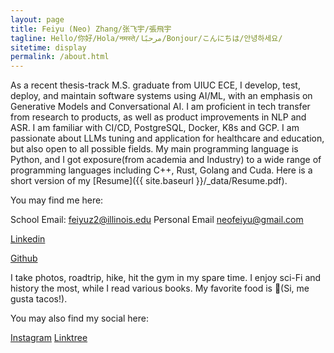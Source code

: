 ```yaml
---
layout: page
title: Feiyu (Neo) Zhang/张飞宇/張飛宇
tagline: Hello/你好/Hola/नमस्ते/مرحبًا/Bonjour/こんにちは/안녕하세요/
sitetime: display
permalink: /about.html
---
```


As a recent thesis-track M.S. graduate from UIUC ECE, I develop, test, deploy, and maintain software systems using AI/ML, with an emphasis on Generative Models and Conversational AI. I am proficient in tech transfer from research to products, as well as product improvements in NLP and ASR. I am familiar with CI/CD, PostgreSQL, Docker, K8s and GCP. I am passionate about LLMs tuning and application for healthcare and education, but also open to all possible fields. My main programming language is Python, and I got exposure(from academia and Industry) to a wide range of programming languages including C++, Rust, Golang and Cuda. Here is a short version of my [Resume]({{ site.baseurl }}/\_data/Resume.pdf).

You may find me here:

School Email: <a href="mailto:feiyuz2@illinois.edu">feiyuz2@illinois.edu</a>
Personal Email <a href="mailto:neofeiyu@gmail.com">neofeiyu@gmail.com</a>

[Linkedin](https://www.linkedin.com/in/feiyuzhang/)

[Github](https://github.com/neo99zhang)

I take photos, roadtrip, hike, hit the gym in my spare time.
I enjoy sci-Fi and history the most, while I read various books.
My favorite food is 🌮(Si, me gusta tacos!).

You may also find my social here:

[Instagram](https://www.instagram.com/zhang_feiyu/)
[Linktree](https://linktr.ee/feiyuz)

